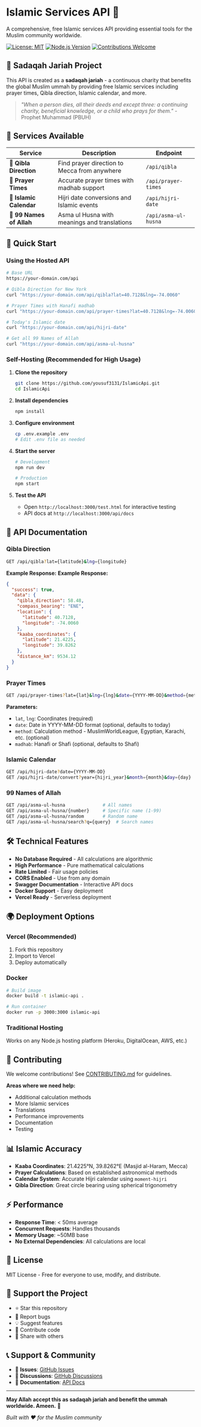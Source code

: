 # Islamic Services API 🕋

A comprehensive, free Islamic services API providing essential tools for the Muslim community worldwide.

[![License: MIT](https://img.shields.io/badge/License-MIT-yellow.svg)](https://opensource.org/licenses/MIT)
[![Node.js Version](https://img.shields.io/badge/node-%3E%3D14.0.0-brightgreen)](https://nodejs.org/)
[![Contributions Welcome](https://img.shields.io/badge/contributions-welcome-brightgreen.svg)](CONTRIBUTING.md)

## 🎯 Sadaqah Jariah Project

This API is created as a **sadaqah jariah** - a continuous charity that benefits the global Muslim ummah by providing free Islamic services including prayer times, Qibla direction, Islamic calendar, and more.

> *"When a person dies, all their deeds end except three: a continuing charity, beneficial knowledge, or a child who prays for them."* - Prophet Muhammad (PBUH)

## 🌟 Services Available

| Service | Description | Endpoint |
|---------|-------------|----------|
| 🧭 **Qibla Direction** | Find prayer direction to Mecca from anywhere | `/api/qibla` |
| 🕌 **Prayer Times** | Accurate prayer times with madhab support | `/api/prayer-times` |
| 📅 **Islamic Calendar** | Hijri date conversions and Islamic events | `/api/hijri-date` |
| 📿 **99 Names of Allah** | Asma ul Husna with meanings and translations | `/api/asma-ul-husna` |

## 🚀 Quick Start

### Using the Hosted API
```bash
# Base URL
https://your-domain.com/api

# Qibla Direction for New York
curl "https://your-domain.com/api/qibla?lat=40.7128&lng=-74.0060"

# Prayer Times with Hanafi madhab
curl "https://your-domain.com/api/prayer-times?lat=40.7128&lng=-74.0060&madhab=Hanafi"

# Today's Islamic date
curl "https://your-domain.com/api/hijri-date"

# Get all 99 Names of Allah
curl "https://your-domain.com/api/asma-ul-husna"
```

### Self-Hosting (Recommended for High Usage)

1. **Clone the repository**
   ```bash
   git clone https://github.com/yousuf3131/IslamicApi.git
   cd IslamicApi
   ```

2. **Install dependencies**
   ```bash
   npm install
   ```

3. **Configure environment**
   ```bash
   cp .env.example .env
   # Edit .env file as needed
   ```

4. **Start the server**
   ```bash
   # Development
   npm run dev
   
   # Production
   npm start
   ```

5. **Test the API**
   - Open `http://localhost:3000/test.html` for interactive testing
   - API docs at `http://localhost:3000/api/docs`

## 📖 API Documentation

### Qibla Direction
```bash
GET /api/qibla?lat={latitude}&lng={longitude}
```

**Example Response:**
**Example Response:**
```json
{
  "success": true,
  "data": {
    "qibla_direction": 58.48,
    "compass_bearing": "ENE",
    "location": {
      "latitude": 40.7128,
      "longitude": -74.0060
    },
    "kaaba_coordinates": {
      "latitude": 21.4225,
      "longitude": 39.8262
    },
    "distance_km": 9534.12
  }
}
```

### Prayer Times
```bash
GET /api/prayer-times?lat={lat}&lng={lng}&date={YYYY-MM-DD}&method={method}&madhab={madhab}
```

**Parameters:**
- `lat`, `lng`: Coordinates (required)
- `date`: Date in YYYY-MM-DD format (optional, defaults to today)
- `method`: Calculation method - MuslimWorldLeague, Egyptian, Karachi, etc. (optional)
- `madhab`: Hanafi or Shafi (optional, defaults to Shafi)

### Islamic Calendar
```bash
GET /api/hijri-date?date={YYYY-MM-DD}
GET /api/hijri-date/convert?year={hijri_year}&month={month}&day={day}
```

### 99 Names of Allah
```bash
GET /api/asma-ul-husna              # All names
GET /api/asma-ul-husna/{number}     # Specific name (1-99)
GET /api/asma-ul-husna/random       # Random name
GET /api/asma-ul-husna/search?q={query}  # Search names
```

## 🛠️ Technical Features

- **No Database Required** - All calculations are algorithmic
- **High Performance** - Pure mathematical calculations
- **Rate Limited** - Fair usage policies
- **CORS Enabled** - Use from any domain
- **Swagger Documentation** - Interactive API docs
- **Docker Support** - Easy deployment
- **Vercel Ready** - Serverless deployment

## 🌍 Deployment Options

### Vercel (Recommended)
1. Fork this repository
2. Import to Vercel
3. Deploy automatically

### Docker
```bash
# Build image
docker build -t islamic-api .

# Run container
docker run -p 3000:3000 islamic-api
```

### Traditional Hosting
Works on any Node.js hosting platform (Heroku, DigitalOcean, AWS, etc.)

## 🤝 Contributing

We welcome contributions! See [CONTRIBUTING.md](CONTRIBUTING.md) for guidelines.

**Areas where we need help:**
- Additional calculation methods
- More Islamic services
- Translations
- Performance improvements
- Documentation
- Testing

## 📊 Islamic Accuracy

- **Kaaba Coordinates**: 21.4225°N, 39.8262°E (Masjid al-Haram, Mecca)
- **Prayer Calculations**: Based on established astronomical methods
- **Calendar System**: Accurate Hijri calendar using `moment-hijri`
- **Qibla Direction**: Great circle bearing using spherical trigonometry

## ⚡ Performance

- **Response Time**: < 50ms average
- **Concurrent Requests**: Handles thousands
- **Memory Usage**: ~50MB base
- **No External Dependencies**: All calculations are local

## 📜 License

MIT License - Free for everyone to use, modify, and distribute.

## 🙏 Support the Project

- ⭐ Star this repository
- 🐛 Report bugs
- 💡 Suggest features  
- 🤝 Contribute code
- 📢 Share with others

## 📞 Support & Community

- 🐞 **Issues**: [GitHub Issues](https://github.com/yousuf3131/IslamicApi/issues)
- 💬 **Discussions**: [GitHub Discussions](https://github.com/yousuf3131/IslamicApi/discussions)  
- 📖 **Documentation**: [API Docs](https://your-domain.com/api/docs)

---

**May Allah accept this as sadaqah jariah and benefit the ummah worldwide. Ameen.** 🤲

*Built with ❤️ for the Muslim community*